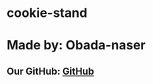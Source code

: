 # cookie-stand


# Made by: Obada-naser

## Our GitHub:  [GitHub](https://github.com/obada-naser/cookie-stand)